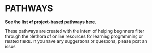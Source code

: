 # PATHWAYS

**See the list of project-based pathways [here](https://github.com/gwenf/learn-to-code-pathways/blob/master/PROJECT_BASED_PATHWAYS.md).**

These pathways are created with the intent of helping beginners filter through the plethora of online resources for learning programming or related fields. If you have any suggestions or questions, please post an issue.
